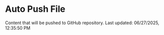 # Auto Push File

Content that will be pushed to GitHub repository.
Last updated: 06/27/2025, 12:35:50 PM